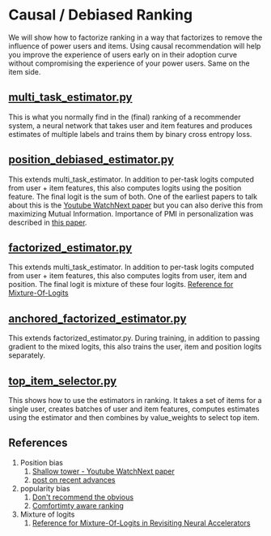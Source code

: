 # Causal / Debiased Ranking

We will show how to factorize ranking in a way that factorizes to remove the influence of power users and items. Using causal recommendation will help you improve the experience of users early on in their adoption curve without compromising the experience of your power users. Same on the item side.

## [multi_task_estimator.py](./src/multi_task_estimator.py)

This is what you normally find in the (final) ranking of a recommender system, a neural network that takes user and item features and produces estimates of multiple labels and trains them by binary cross entropy loss.

## [position_debiased_estimator.py](./src/position_debiased_estimator.py)

This extends multi_task_estimator. In addition to per-task logits computed from user + item features, this also computes logits using the position feature. The final logit is the sum of both. One of the earliest papers to talk about this is the [Youtube WatchNext paper](https://daiwk.github.io/assets/youtube-multitask.pdf) but you can also derive this from maximizing Mutual Information. Importance of PMI in personalization was described in [this paper](https://dl.acm.org/doi/pdf/10.1145/3523227.3546753).

## [factorized_estimator.py](./src/factorized_estimator.py)

This extends multi_task_estimator. In addition to per-task logits computed from user + item features, this also computes logits from user, item and position. The final logit is mixture of these four logits. [Reference for Mixture-Of-Logits](https://arxiv.org/abs/2306.04039)

## [anchored_factorized_estimator.py](./src/anchored_factorized_estimator.py)

This extends factorized_estimator.py. During training, in addition to passing gradient to the mixed logits, this also trains the user, item and position logits separately.

## [top_item_selector.py](./src/top_item_selector.py)

This shows how to use the estimators in ranking. It takes a set of items for a single user, creates batches of user and item features, computes estimates using the estimator and then combines by value_weights to select top item.

## References

1. Position bias
   1. [Shallow tower - Youtube WatchNext paper](https://daiwk.github.io/assets/youtube-multitask.pdf)
   2. [post on recent advances](https://www.linkedin.com/feed/update/urn:li:activity:7140837803960975360?updateEntityUrn=urn%3Ali%3Afs_feedUpdate%3A%28V2%2Curn%3Ali%3Aactivity%3A7140837803960975360%29)
2. popularity bias
   1. [Don't recommend the obvious](https://dl.acm.org/doi/pdf/10.1145/3523227.3546753)
   2. [Comfortimty aware ranking](https://arxiv.org/abs/2304.08562)
3. Mixture of logits
   1. [Reference for Mixture-Of-Logits in Revisiting Neural Accelerators](https://arxiv.org/abs/2306.04039)
